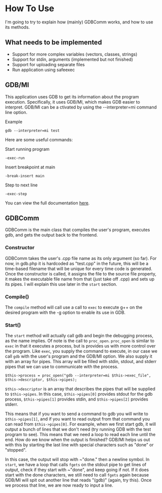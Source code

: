 # How To Use
I'm going to try to explain how (mainly) GDBComm works, and how to use its methods.

## What needs to be implemented
* Support for more complex variables (vectors, classes, strings)
* Support for stdin, arguments (implemented but not finished)
* Support for uploading separate files
* Run application using safeexec

## GDB/MI
This application uses GDB to get its information about the program execution. Specifically, it uses GDB/MI, which makes GDB easier to interpret. GDB/MI can be a
ctivated by using the --interpreter=mi command line option.

Example

	gdb --interpreter=mi test

Here are some useful commands:

Start running program

	-exec-run

Insert breakpoint at main

	-break-insert main

Step to next line

	-exec-step

You can view the full documentation [here](https://sourceware.org/gdb/onlinedocs/gdb/GDB_002fMI.html#GDB_002fMI).

## GDBComm
GDBComm is the main class that compiles the user's program, executes gdb, and gets the output back to the frontend.

### Constructor
GDBComm takes the user's .cpp file name as its only argument (so far). For now, in gdb.php it is hardcoded as "test.cpp" in the future, this will be a time-based filename that will be unique for every time code is generated. Once the constructor is called, it assigns the file to the source file property, it makes the executable file name from that (just take off .cpp) and sets up its pipes. I will explain this use later in the `start` section.

### Compile()
The `compile` method will call use a call to `exec` to execute g++ on the desired program with the -g option to enable its use in GDB.

### Start()
The `start` method will actually call gdb and begin the debugging process, as the name implies. Of note is the call to `proc_open`. `proc_open` is similar to `exec` in that it executes a process, but is provides us with more control over the program. Like `exec`, you supply the command to execute, in our case we call `gdb` with the user's program and the GDB/MI option. We also supply it with an array for pipes. This array will be filled with stdin, stdout, and stderr pipes that we can use to communicate with the process.

	$this->process = proc_open("gdb --interpreter=mi $this->exec_file", $this->descriptor, $this->pipes);
	
`$this->descriptor` is an array that describes the pipes that will be supplied to `$this->pipes`. In this case, `$this->pipes[0]` provides stdout for the gdb process, `$this->pipes[1]` provides stdin, and `$this->pipes[2]` provides stderr.

This means that if you want to send a command to gdb you will write to `$this->pipes[1]`, and if you want to read output from that command you can read from `$this->pipes[0]`. For example, when we first start gdb, it will output a bunch of lines that we don't need (try running GDB with the test program to see). This means that we need a loop to read each line until the end. How do we know when the output is finished? GDB/MI helps us out with this by starting the last line with special characters such as "done" or "stopped".

In this case, the output will stop with ~"done." then a newline symbol. In `start`, we have a loop that calls `fgets` on the stdout pipe to get lines of output, check if they start with ~"done", and keep going if not. If it does start with the done characters, we still need to call `fgets` again because GDB/MI will spit out another line that reads "(gdb)" (again, try this). Once we process that line, we are now ready to input a line.